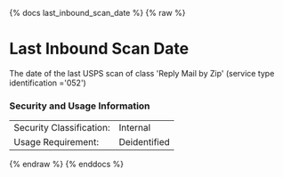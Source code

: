 {% docs last_inbound_scan_date %}
{% raw %}

<a name="last_inbound_scan_date"></a>
# Last Inbound Scan Date
The date of the last USPS scan of class 'Reply Mail by Zip' (service type identification ='052')

### Security and Usage Information
|     |     |  
| --- | --- |
| Security Classification: | Internal |
| Usage Requirement:       | Deidentified |

{% endraw %}
{% enddocs %}